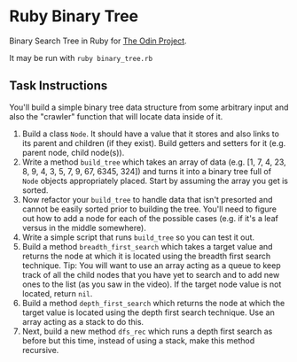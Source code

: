 # Ruby Binary Tree

Binary Search Tree in Ruby for [The Odin Project](https://www.theodinproject.com/courses/ruby-programming/lessons/data-structures-and-algorithms).

It may be run with `ruby binary_tree.rb`

## Task Instructions

You'll build a simple binary tree data structure from some arbitrary input and also the "crawler" function that will locate data inside of it.

1. Build a class `Node`. It should have a value that it stores and also links to its parent and children (if they exist). Build getters and setters for it (e.g. parent node, child node(s)).
2. Write a method `build_tree` which takes an array of data (e.g. [1, 7, 4, 23, 8, 9, 4, 3, 5, 7, 9, 67, 6345, 324]) and turns it into a binary tree full of `Node` objects appropriately placed. Start by assuming the array you get is sorted.
3. Now refactor your `build_tree` to handle data that isn't presorted and cannot be easily sorted prior to building the tree. You'll need to figure out how to add a node for each of the possible cases (e.g. if it's a leaf versus in the middle somewhere).
4. Write a simple script that runs `build_tree` so you can test it out.
5. Build a method `breadth_first_search` which takes a target value and returns the node at which it is located using the breadth first search technique. Tip: You will want to use an array acting as a queue to keep track of all the child nodes that you have yet to search and to add new ones to the list (as you saw in the video). If the target node value is not located, return `nil`.
6. Build a method `depth_first_search` which returns the node at which the target value is located using the depth first search technique. Use an array acting as a stack to do this.
7. Next, build a new method `dfs_rec` which runs a depth first search as before but this time, instead of using a stack, make this method recursive.
